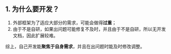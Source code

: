 ## 1. 为什么要开发？
1. 外部框架为了适应大部分的需求，可能会做得**过重**；
2. 由于不是自研，如果出问题可能修复不及时，并且由于不是自研，所以无开发文档，因此扩展较难。

综上，自己开发能**聚焦于自身需求**，并且在出问题时能及时修改调整。

